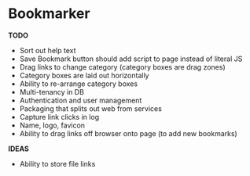 # Bookmarker

**TODO**

- Sort out help text
- Save Bookmark button should add script to page instead of literal JS
- Drag links to change category (category boxes are drag zones)
- Category boxes are laid out horizontally
- Ability to re-arrange category boxes
- Multi-tenancy in DB
- Authentication and user management
- Packaging that splits out web from services
- Capture link clicks in log
- Name, logo, favicon
- Ability to drag links off browser onto page (to add new bookmarks)

**IDEAS**

- Ability to store file links
